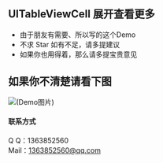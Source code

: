 ## UITableViewCell 展开查看更多
* 由于朋友有需要、所以写的这个Demo
* 不求 Star 如有不足，请多提建议
* 如果你也用得着，那么请多提宝贵意见

## 如果你不清楚请看下图
![(Demo图片)](http://ww2.sinaimg.cn/mw690/00668vF9jw1etwfsujl2wg308h0f9api.gif)


#### 联系方式  <br />
Q    Q：1363852560 <br />
Mail：1363852560@qq.com<br />
